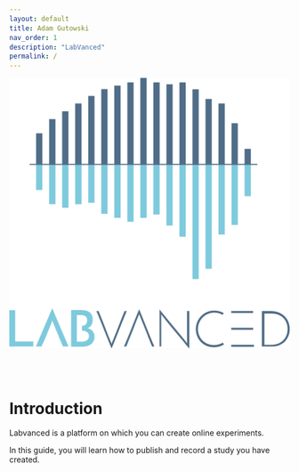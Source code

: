 ```yaml
---
layout: default
title: Adam Gutowski
nav_order: 1
description: "LabVanced"
permalink: /
---
```


![LabVanced logo](assets/images/labvanced.png)

<br/><br/>

# **Introduction**

Labvanced is a platform on which you can create online experiments.

In this guide, you will learn how to publish and record a study you have created.

